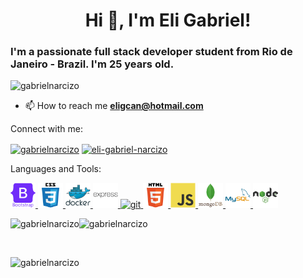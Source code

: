 <h1 align="center">Hi 👋, I'm Eli Gabriel!</h1>
<h3 align="left">I'm a passionate full stack developer student from Rio de Janeiro - Brazil. I'm 25 years old.</h3>

<p align="left"> <img src="https://komarev.com/ghpvc/?username=gabrielnarcizo&label=Profile%20views&color=19b40e&style=flat-square" alt="gabrielnarcizo" /> </p>

- 📫 How to reach me **eligcan@hotmail.com**

<p align="left">Connect with me:</p>
<p align="left">
<a href="https://codepen.io/gabrielnarcizo" target="blank"><img align="center" src="https://cdn.jsdelivr.net/npm/simple-icons@3.0.1/icons/codepen.svg" alt="gabrielnarcizo" height="30" width="40" /></a>
<a href="https://linkedin.com/in/eli-gabriel-narcizo" target="blank"><img align="center" src="https://cdn.jsdelivr.net/npm/simple-icons@3.0.1/icons/linkedin.svg" alt="eli-gabriel-narcizo" height="30" width="40" /></a>
</p>

<p align="left">Languages and Tools:</p>
<p align="left"> <a href="https://getbootstrap.com" target="_blank"> <img src="https://raw.githubusercontent.com/devicons/devicon/master/icons/bootstrap/bootstrap-plain-wordmark.svg" alt="bootstrap" width="40" height="40"/> </a> <a href="https://www.w3schools.com/css/" target="_blank"> <img src="https://raw.githubusercontent.com/devicons/devicon/master/icons/css3/css3-original-wordmark.svg" alt="css3" width="40" height="40"/> </a> <a href="https://www.docker.com/" target="_blank"> <img src="https://raw.githubusercontent.com/devicons/devicon/master/icons/docker/docker-original-wordmark.svg" alt="docker" width="40" height="40"/> </a> <a href="https://expressjs.com" target="_blank"> <img src="https://raw.githubusercontent.com/devicons/devicon/master/icons/express/express-original-wordmark.svg" alt="express" width="40" height="40"/> </a> <a href="https://git-scm.com/" target="_blank"> <img src="https://www.vectorlogo.zone/logos/git-scm/git-scm-icon.svg" alt="git" width="40" height="40"/> </a> <a href="https://www.w3.org/html/" target="_blank"> <img src="https://raw.githubusercontent.com/devicons/devicon/master/icons/html5/html5-original-wordmark.svg" alt="html5" width="40" height="40"/> </a> <a href="https://developer.mozilla.org/en-US/docs/Web/JavaScript" target="_blank"> <img src="https://raw.githubusercontent.com/devicons/devicon/master/icons/javascript/javascript-original.svg" alt="javascript" width="40" height="40"/> </a> <a href="https://www.mongodb.com/" target="_blank"> <img src="https://raw.githubusercontent.com/devicons/devicon/master/icons/mongodb/mongodb-original-wordmark.svg" alt="mongodb" width="40" height="40"/> </a> <a href="https://www.mysql.com/" target="_blank"> <img src="https://raw.githubusercontent.com/devicons/devicon/master/icons/mysql/mysql-original-wordmark.svg" alt="mysql" width="40" height="40"/> </a> <a href="https://nodejs.org" target="_blank"> <img src="https://raw.githubusercontent.com/devicons/devicon/master/icons/nodejs/nodejs-original-wordmark.svg" alt="nodejs" width="40" height="40"/> </a> </p>

<p><img align="left" src="https://github-readme-stats.vercel.app/api/top-langs?username=gabrielnarcizo&show_icons=true&theme=dark&locale=en&layout=compact" alt="gabrielnarcizo" /></p>

<p>&nbsp;<img align="left" src="https://github-readme-stats.vercel.app/api?username=gabrielnarcizo&show_icons=true&theme=dark&locale=en" alt="gabrielnarcizo" /></p>
<br>
<p><img align="left" src="https://github-readme-streak-stats.herokuapp.com/?user=gabrielnarcizo&theme=dark" alt="gabrielnarcizo" /></p>
